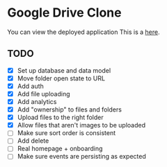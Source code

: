 # Google Drive Clone

You can view the deployed application This is a [here](https://goog-drive-clone.netlify.app/).

## TODO

- [x] Set up database and data model
- [x] Move folder open state to URL
- [x] Add auth
- [x] Add file uploading
- [x] Add analytics
- [x] Add "ownership" to files and folders
- [x] Upload files to the right folder
- [x] Allow files that aren't images to be uploaded
- [ ] Make sure sort order is consistent
- [ ] Add delete
- [ ] Real homepage + onboarding
- [ ] Make sure events are persisting as expected
